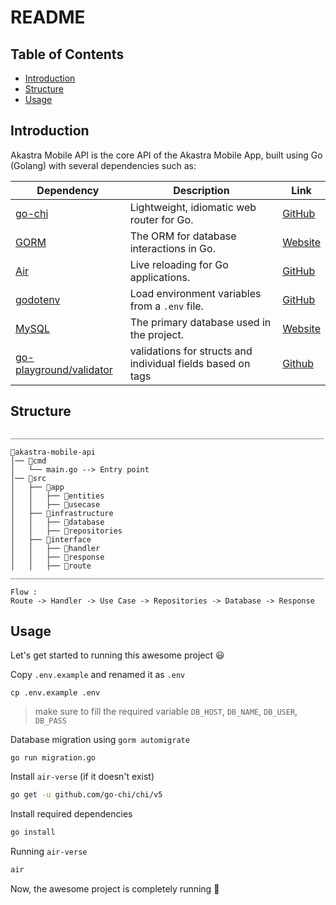 # <strong>README</strong>

## Table of Contents

- [Introduction](#introduction)
- [Structure](#structure)
- [Usage](#usage)

## Introduction

Akastra Mobile API is the core API of the Akastra Mobile App, built using Go (Golang) with several dependencies such as:

| Dependency                                                            | Description                                                 | Link                                                 |
| --------------------------------------------------------------------- | ----------------------------------------------------------- | ---------------------------------------------------- |
| [go-chi](https://github.com/go-chi/chi)                               | Lightweight, idiomatic web router for Go.                   | [GitHub](https://github.com/go-chi/chi)              |
| [GORM](https://gorm.io/)                                              | The ORM for database interactions in Go.                    | [Website](https://gorm.io/)                          |
| [Air](https://github.com/cosmtrek/air)                                | Live reloading for Go applications.                         | [GitHub](https://github.com/cosmtrek/air)            |
| [godotenv](https://github.com/joho/godotenv)                          | Load environment variables from a `.env` file.              | [GitHub](https://github.com/joho/godotenv)           |
| [MySQL](https://www.mysql.com/)                                       | The primary database used in the project.                   | [Website](https://www.mysql.com/)                    |
| [go-playground/validator](https://github.com/go-playground/validator) | validations for structs and individual fields based on tags | [Github](https://github.com/go-playground/validator) |

## Structure

```
______________________________________________________________________

📁akastra-mobile-api
│── 📁cmd
│   └── main.go --> Entry point
│── 📁src
│   ├── 📁app
│   │   ├── 📁entities
│   │   ├── 📁usecase
│   ├── 📁infrastructure
│   │   ├── 📁database
│   │   ├── 📁repositories
│   ├── 📁interface
│   │   ├── 📁handler
│   │   ├── 📁response
│   │   ├── 📁route
______________________________________________________________________

Flow :
Route -> Handler -> Use Case -> Repositories -> Database -> Response
```

## Usage

Let's get started to running this awesome project 😃

Copy `.env.example` and renamed it as `.env`

```
cp .env.example .env
```

> make sure to fill the required variable `DB_HOST`, `DB_NAME`, `DB_USER`, `DB_PASS`

Database migration using `gorm automigrate`

```
go run migration.go
```

Install `air-verse` (if it doesn't exist)

```bash
go get -u github.com/go-chi/chi/v5
```

Install required dependencies

```bash
go install
```

Running `air-verse`

```bash
air
```

Now, the awesome project is completely running 🎉
